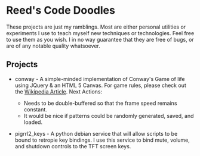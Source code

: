 # Reed's Code Doodles

These projects are just my ramblings.  Most are either personal utilities or experiments I use to teach myself new techniques or technologies.  Feel free to use them as you wish.  I in no way guarantee that they are free of bugs, or are of any notable quality whatsoever.

## Projects

* conway - A simple-minded implementation of Conway's Game of life using JQuery & an HTML 5 Canvas.  For game rules, please check out the [Wikipedia Article](http://en.wikipedia.org/wiki/Conway's_Game_of_Life).  Next Actions:
  * Needs to be double-buffered so that the frame speed remains constant.
  * It would be nice if patterns could be randomly generated, saved, and loaded.

* pigrrl2_keys - A python debian service that will allow scripts to be bound to retropie key bindings.  I use this service to bind mute, volume, and shutdown controls to the TFT screen keys.
